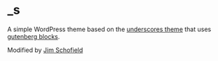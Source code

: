 _s
===
A simple WordPress theme based on the [underscores theme](https://underscores.me/) that uses [gutenberg blocks](https://github.com/WordPress/gutenberg/tree/master/blocks).

Modified by [Jim Schofield](http://www.jschof.com/)